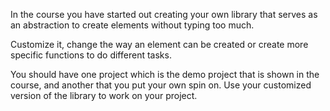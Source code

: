 In the course you have started out creating your own library that serves as an abstraction to create elements without typing too much.

Customize it, change the way an element can be created or create more specific functions to do different tasks.

You should have one project which is the demo project that is shown in the course, and another that you put your own spin on. Use your customized version of the library to work on your project.
